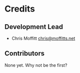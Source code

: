 # Credits

## Development Lead

* Chris Moffitt <chris@moffitts.net>

## Contributors

None yet. Why not be the first?
